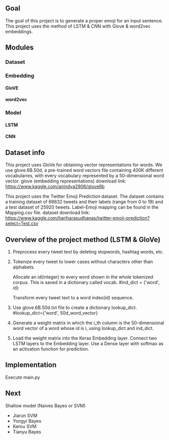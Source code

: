 ## Goal
The goal of this project is to generate a proper emoji for an input sentence. This project uses the method of LSTM & CNN with Glove & word2vec embeddings.

## Modules
### Dataset
### Embedding
#### GloVE
#### word2vec
### Model
#### LSTM
#### CNN

## Dataset info
This project uses GloVe for obtaining vector representations for words. We use glove.6B.50d, a pre-trained word vectors file containing 400K different vocabularies, with every vocabulary represented by a 50-dimensional word vector.
glove (embedding representations) download link: https://www.kaggle.com/anindya2906/glove6b

This project uses the Twitter Emoji Prediction dataset. The dataset contains a training dataset of 69832 tweets and their labels (range from 0 to 19) and a test dataset of 25920 tweets. Label-Emoji mapping can be found in the Mapping.csv file.
dataset download link: https://www.kaggle.com/hariharasudhanas/twitter-emoji-prediction?select=Test.csv

## Overview of the project method (LSTM & GloVe)
1. Preprocess every tweet text by deleting stopwords, hashtag words, etc. 
2. Tokenize every tweet to lower cases without characters other than alphabets.

   Allocate an id(integer) to every word shown in the whole tokenized corpus. This is saved in a dictionary called vocab. #ind_dict = {'word', id}
 
   Transform every tweet text to a word index(id) sequence.
3. Use glove.6B.50d.txt file to create a dictionary lookup_dict. #lookup_dict={'word', 50d_word_vector}
4. Generate a weight matrix in which the i_th column is the 50-dimensional word vector of a word whose id is i, using lookup_dict and ind_dict. 
5. Load the weight matrix into the Keras Embedding layer.
    Connect two LSTM layers to the Embedding layer.
    Use a Dense layer with softmax as an activation function for prediction.
    
## Implementation
 Execute main.py 
 
## Next
Shallow model (Naives Bayes or SVM)
   * Jiarun SVM
   * Yongyi Bayes
   * Kerou SVM
   * Tianyu Bayes

